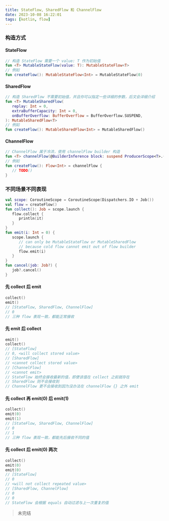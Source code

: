 ```yaml
---
title: StateFlow, SharedFlow 和 ChannelFlow
date: 2023-10-08 16:22:01
tags: [kotlin, flow]
---
```


### 构造方式
#### StateFlow
```kotlin
// 构造 StateFlow 需要一个 value: T 作为初始值
fun <T> MutableStateFlow(value: T): MutableStateFlow<T>
// 例如
fun createFlow(): MutableStateFlow<Int> = MutableStateFlow(0)
```
#### SharedFlow
```kotlin
// 构造 SharedFlow 不需要初始值，并且你可以指定一些详细的参数，后文会详细介绍
fun <T> MutableSharedFlow(
   replay: Int = 0,
   extraBufferCapacity: Int = 0,
   onBufferOverflow: BufferOverflow = BufferOverflow.SUSPEND,
): MutableSharedFlow<T>
// 例如
fun createFlow(): MutableSharedFlow<Int> = MutableSharedFlow()
```
#### ChannelFlow
```kotlin
// ChannelFlow 属于冷流，使用 channelFlow builder 构造
fun <T> channelFlow(@BuilderInference block: suspend ProducerScope<T>.() -> Unit): Flow<T>
// 例如
fun createFlow(): Flow<Int> = channelFlow { 
   // TODO()
}
```
### 不同场景不同表现
```kotlin
val scope: CoroutineScope = CoroutineScope(Dispatchers.IO + Job())
val flow = createFlow() 
fun collect(): Job = scope.launch {     
   flow.collect {
      println(it)
   }
}
fun emit(i: Int = 0) {
   scope.launch {
      // can only be MutableStateFlow or MutableSharedFlow
      // because cold flow cannot emit out of flow builder
      flow.emit(i) 
   }
}
fun cancel(job: Job?) {
   job?.cancel() 
}
```
#### 先 collect 后 emit
```kotlin
collect()
emit()
// [StateFlow, SharedFlow, ChannelFlow]
// 0
// 三种 flow 表现一致，都能正常接收
```
#### 先 emit 后 collect
```kotlin
emit()
collect()
// [StateFlow]
// 0, <will collect stored value>
// [SharedFlow]
// <cannot collect stored value>
// [ChannelFlow]
// <cannot emit>
// StateFlow 始终会接收最新的值，即便该值在 collect 之前就存在
// SharedFlow 则不会接收到
// ChannelFlow 更不会接收到因为没办法在 channelFlow {} 之外 emit
```
#### 先 collect 再 emit(0) 后 emit(1)
```kotlin
collect()
emit(0)
emit(1)
// [StateFlow, SharedFlow, ChannelFlow]
// 0
// 1
// 三种 flow 表现一致，都能先后接收不同的值
```
#### 先 collect 后 emit(0) 两次
```kotlin
collect()
emit(0)
emit(0)
// [StateFlow]
// 0
// <will not collect repeated value>
// [SharedFlow, ChannelFlow]
// 0
// 0
// StateFlow 会根据 equals 自动过滤与上一次重复的值
```
   
> 未完结